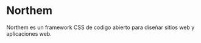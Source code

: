 # Northem
Northem es un framework CSS de codigo abierto para diseñar sitios web y aplicaciones web.
